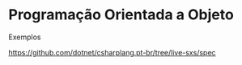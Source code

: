 # Programação Orientada a Objeto
Exemplos 

https://github.com/dotnet/csharplang.pt-br/tree/live-sxs/spec
